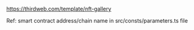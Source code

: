 https://thirdweb.com/template/nft-gallery

Ref: smart contract address/chain name in src/consts/parameters.ts file
